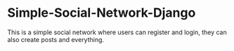 # Simple-Social-Network-Django
This is a simple social network where users can register and login, they can also create posts and everything.
